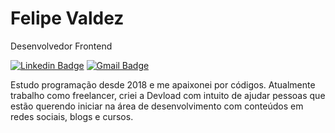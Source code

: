 # Felipe Valdez 

Desenvolvedor Frontend
 
[![Linkedin Badge](https://img.shields.io/badge/-Felipe%20Valdez-000000?style=flat-square&logo=Linkedin&logoColor=white&link=https://www.linkedin.com/in/felipe-valdez-a0462a142/)](https://www.linkedin.com/in/felipe-valdez-a0462a142/) 
[![Gmail Badge](https://img.shields.io/badge/-fvaldez018@gmail.com-000000?style=flat-square&logo=Gmail&logoColor=white&link=mailto:fvaldez018@gmail.com)](mailto:fvaldez018@gmail.com)

Estudo programação desde 2018 e me apaixonei por códigos. Atualmente trabalho como freelancer, criei a 
Devload com intuito de ajudar pessoas que estão querendo iniciar na área de 
desenvolvimento com conteúdos em redes sociais, blogs e cursos.
